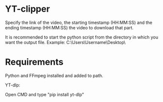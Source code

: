 # YT-clipper
Specify the link of the video, the starting timestamp (HH:MM:SS) and the ending timestamp (HH:MM:SS) the video to download that part.




It is recommended to start the python script from the directory in which you want the output file. Example: C:\Users\Username\Desktop\



# Requirements


Python and FFmpeg installed and added to path.



YT-dlp:


Open CMD and type "pip install yt-dlp"
